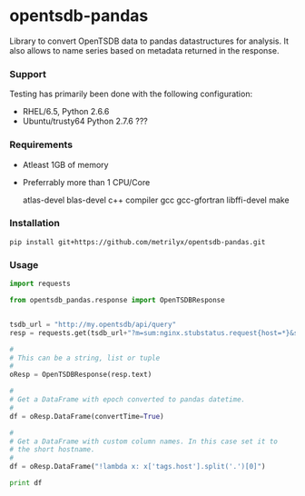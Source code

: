 opentsdb-pandas
============
Library to convert OpenTSDB data to pandas datastructures for analysis.  It also allows to name series based on metadata returned in the response.



### Support

Testing has primarily been done with the following configuration:

* RHEL/6.5, Python 2.6.6
* Ubuntu/trusty64 Python 2.7.6 ???


### Requirements

* Atleast 1GB of memory
* Preferrably more than 1 CPU/Core


    atlas-devel 
    blas-devel
    c++ compiler
    gcc
    gcc-gfortran
    libffi-devel 
    make
    
### Installation

    pip install git+https://github.com/metrilyx/opentsdb-pandas.git

### Usage
    
```python
import requests

from opentsdb_pandas.response import OpenTSDBResponse


tsdb_url = "http://my.opentsdb/api/query"
resp = requests.get(tsdb_url+"?m=sum:nginx.stubstatus.request{host=*}&start=3m-ago")

#
# This can be a string, list or tuple
#
oResp = OpenTSDBResponse(resp.text)

#
# Get a DataFrame with epoch converted to pandas datetime.   
#
df = oResp.DataFrame(convertTime=True)

#
# Get a DataFrame with custom column names. In this case set it to 
# the short hostname.
#
df = oResp.DataFrame("!lambda x: x['tags.host'].split('.')[0]")

print df
```
